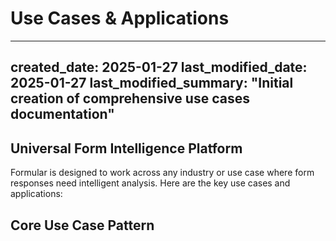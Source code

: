 # Use Cases & Applications

---
created_date: 2025-01-27
last_modified_date: 2025-01-27
last_modified_summary: "Initial creation of comprehensive use cases documentation"
---

## Universal Form Intelligence Platform

Formular is designed to work across any industry or use case where form responses need intelligent analysis. Here are the key use cases and applications:

## Core Use Case Pattern
